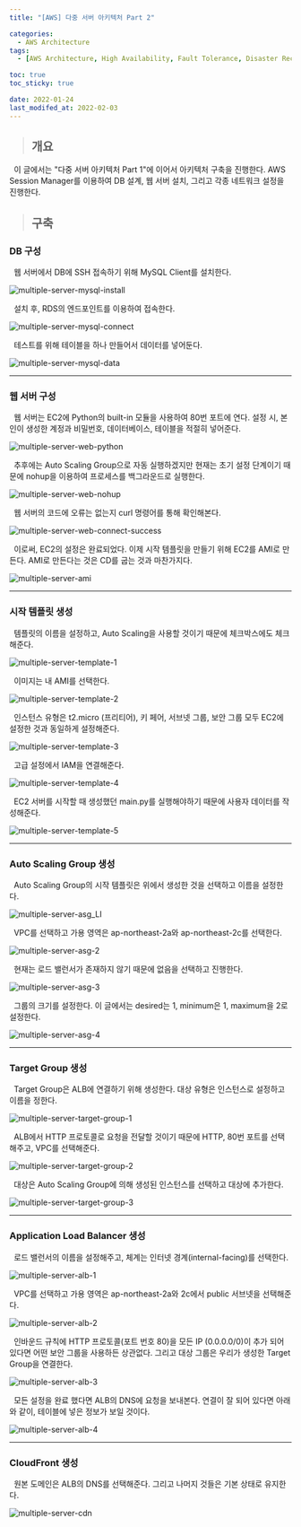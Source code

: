 ```yaml
---
title: "[AWS] 다중 서버 아키텍처 Part 2"

categories:
  - AWS Architecture
tags:
  - [AWS Architecture, High Availability, Fault Tolerance, Disaster Recovery, MySQL, nohup, Launch Template, Auto Scaling Group, Applicaion Load Balancer, ALB, Target Group, AWS CloudFront, CDN]

toc: true
toc_sticky: true

date: 2022-01-24
last_modifed_at: 2022-02-03
---
```


> ## 개요

&nbsp; 이 글에서는 "다중 서버 아키텍처 Part 1"에 이어서 아키텍처 구축을 진행한다. AWS Session Manager를 이용하여 DB 설계, 웹 서버 설치, 그리고 각종 네트워크 설정을 진행한다.

> ## 구축

### DB 구성

&nbsp; 웹 서버에서 DB에 SSH 접속하기 위해 MySQL Client를 설치한다.

![multiple-server-mysql-install](https://user-images.githubusercontent.com/49023663/150727622-77a9b2bc-1fc3-49ee-aab2-04c42a9261ac.PNG)

&nbsp; 설치 후, RDS의 엔드포인트를 이용하여 접속한다.

![multiple-server-mysql-connect](https://user-images.githubusercontent.com/49023663/150727627-8b3df69c-76a1-40cc-99b5-25159c3503ac.PNG)

&nbsp; 테스트를 위해 테이블을 하나 만들어서 데이터를 넣어둔다.

![multiple-server-mysql-data](https://user-images.githubusercontent.com/49023663/150727653-0a2fdd05-f63a-446e-9b10-f563fa3bb178.PNG)

---

### 웹 서버 구성

&nbsp; 웹 서버는 EC2에 Python의 built-in 모듈을 사용하여 80번 포트에 연다. 설정 시, 본인이 생성한 계정과 비밀번호, 데이터베이스, 테이블을 적절히 넣어준다.

![multiple-server-web-python](https://user-images.githubusercontent.com/49023663/152146159-73e1ae06-0113-48d7-bdf3-7d8c1a6242e3.PNG)

&nbsp; 추후에는 Auto Scaling Group으로 자동 실행하겠지만 현재는 초기 설정 단계이기 때문에 nohup을 이용하여 프로세스를 백그라운드로 실행한다.

![multiple-server-web-nohup](https://user-images.githubusercontent.com/49023663/152146990-8c9c8ca6-9da3-4027-9349-75356ab5f809.PNG)

&nbsp; 웹 서버의 코드에 오류는 없는지 curl 명령어를 통해 확인해본다.

![multiple-server-web-connect-success](https://user-images.githubusercontent.com/49023663/152147166-03aa7abf-2cf0-4a42-bcae-d4262be6f950.PNG)

&nbsp; 이로써, EC2의 설정은 완료되었다. 이제 시작 템플릿을 만들기 위해 EC2를 AMI로 만든다. AMI로 만든다는 것은 CD를 굽는 것과 마찬가지다.

![multiple-server-ami](https://user-images.githubusercontent.com/49023663/152147793-7e212ea8-83d3-4571-a756-0379bb97219e.PNG)

---

### 시작 템플릿 생성

&nbsp; 템플릿의 이름을 설정하고, Auto Scaling을 사용할 것이기 때문에 체크박스에도 체크 해준다.

![multiple-server-template-1](https://user-images.githubusercontent.com/49023663/152148515-7ec85834-9164-4faa-9391-a7064f152bd0.PNG)

&nbsp; 이미지는 내 AMI를 선택한다.

![multiple-server-template-2](https://user-images.githubusercontent.com/49023663/152148510-371ee0f9-d253-4c7a-9394-701db678b1f9.PNG)

&nbsp; 인스턴스 유형은 t2.micro (프리티어), 키 페어, 서브넷 그룹, 보안 그룹 모두 EC2에 설정한 것과 동일하게 설정해준다.

![multiple-server-template-3](https://user-images.githubusercontent.com/49023663/152148512-fab911a5-0589-4a71-a7f8-a3599a475124.PNG)

&nbsp; 고급 설정에서 IAM을 연결해준다.

![multiple-server-template-4](https://user-images.githubusercontent.com/49023663/152161202-21b897e7-1dbf-4814-8701-6a8affc5185d.PNG)

&nbsp; EC2 서버를 시작할 때 생성했던 main.py를 실행해야하기 때문에 사용자 데이터를 작성해준다.

![multiple-server-template-5](https://user-images.githubusercontent.com/49023663/152161209-024d8a5c-2029-462c-b419-13ce89f19d84.PNG)

---

### Auto Scaling Group 생성

&nbsp; Auto Scaling Group의 시작 템플릿은 위에서 생성한 것을 선택하고 이름을 설정한다.

![multiple-server-asg_LI](https://user-images.githubusercontent.com/49023663/152162020-f3ba3270-7926-4f83-95c2-a59541a11dbc.jpg)

&nbsp; VPC를 선택하고 가용 영역은 ap-northeast-2a와 ap-northeast-2c를 선택한다.

![multiple-server-asg-2](https://user-images.githubusercontent.com/49023663/152161912-973e74f7-2f4b-4173-8fb0-04b45701fcd5.PNG)

&nbsp; 현재는 로드 밸런서가 존재하지 않기 때문에 없음을 선택하고 진행한다.

![multiple-server-asg-3](https://user-images.githubusercontent.com/49023663/152158726-f8323435-07af-4238-ad7d-4a58dfd353f4.PNG)

&nbsp; 그룹의 크기를 설정한다. 이 글에서는 desired는 1, minimum은 1, maximum을 2로 설정한다.

![multiple-server-asg-4](https://user-images.githubusercontent.com/49023663/152158727-f84a9882-ac39-4a95-b773-2f04aa91be1b.PNG)

---

### Target Group 생성

&nbsp; Target Group은 ALB에 연결하기 위해 생성한다. 대상 유형은 인스턴스로 설정하고 이름을 정한다. 

![multiple-server-target-group-1](https://user-images.githubusercontent.com/49023663/152166819-600faf2a-deb2-4d29-95db-89966f136af4.PNG)

&nbsp; ALB에서 HTTP 프로토콜로 요청을 전달할 것이기 때문에 HTTP, 80번 포트를 선택해주고, VPC를 선택해준다.

![multiple-server-target-group-2](https://user-images.githubusercontent.com/49023663/152166811-5a50b19f-bf41-433b-b98e-d388ddc7b8b3.PNG)

&nbsp; 대상은 Auto Scaling Group에 의해 생성된 인스턴스를 선택하고 대상에 추가한다.

![multiple-server-target-group-3](https://user-images.githubusercontent.com/49023663/152166817-9946fafa-895b-44cf-b654-3b4224410894.PNG)

---

### Application Load Balancer 생성

&nbsp; 로드 밸런서의 이름을 설정해주고, 체계는 인터넷 경계(internal-facing)를 선택한다.

![multiple-server-alb-1](https://user-images.githubusercontent.com/49023663/152166939-218b8daa-49d2-4b83-b9c0-238905889040.PNG)

&nbsp; VPC를 선택하고 가용 영역은 ap-northeast-2a와 2c에서 public 서브넷을 선택해준다.

![multiple-server-alb-2](https://user-images.githubusercontent.com/49023663/152166941-6fe5df93-8646-4206-a564-6a9fd1669918.PNG)

&nbsp; 인바운드 규칙에 HTTP 프로토콜(포트 번호 80)을 모든 IP (0.0.0.0/0)이 추가 되어 있다면 어떤 보안 그룹을 사용하든 상관없다. 그리고 대상 그룹은 우리가 생성한 Target Group을 연결한다.

![multiple-server-alb-3](https://user-images.githubusercontent.com/49023663/152166937-c0cf4f7e-b482-47c6-9b4c-413afe3130c7.PNG)

&nbsp; 모든 설정을 완료 했다면 ALB의 DNS에 요청을 보내본다. 연결이 잘 되어 있다면 아래와 같이, 테이블에 넣은 정보가 보일 것이다.

![multiple-server-alb-4](https://user-images.githubusercontent.com/49023663/152166938-7273d8d6-a9e4-4750-8df0-349a541fbac0.PNG)

---

### CloudFront 생성

&nbsp; 원본 도메인은 ALB의 DNS를 선택해준다. 그리고 나머지 것들은 기본 상태로 유지한다.

![multiple-server-cdn](https://user-images.githubusercontent.com/49023663/152318680-5a66613a-f69e-44f2-9deb-851896cd80f4.PNG)